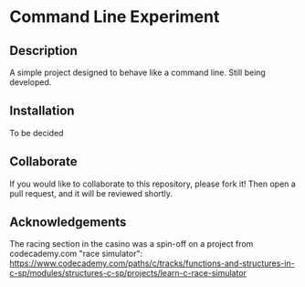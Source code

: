 # Command Line Experiment

## Description
A simple project designed to behave like a command line. Still being developed.

## Installation
To be decided
## Collaborate
If you would like to collaborate to this repository, please fork it! Then open a pull request, and it will be reviewed shortly.

## Acknowledgements
The racing section in the casino was a spin-off on a project from codecademy.com "race simulator": https://www.codecademy.com/paths/c/tracks/functions-and-structures-in-c-sp/modules/structures-c-sp/projects/learn-c-race-simulator
